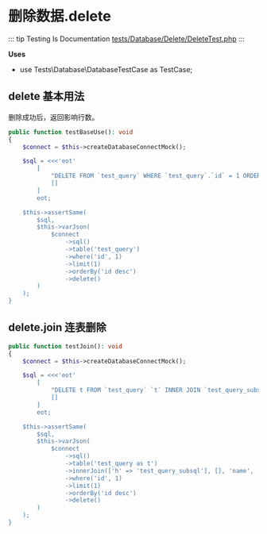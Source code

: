 # 删除数据.delete

::: tip Testing Is Documentation
[tests/Database/Delete/DeleteTest.php](https://github.com/hunzhiwange/framework/blob/master/tests/Database/Delete/DeleteTest.php)
:::
    
**Uses**

 * use Tests\Database\DatabaseTestCase as TestCase;

## delete 基本用法

删除成功后，返回影响行数。

``` php
public function testBaseUse(): void
{
    $connect = $this->createDatabaseConnectMock();

    $sql = <<<'eot'
        [
            "DELETE FROM `test_query` WHERE `test_query`.`id` = 1 ORDER BY `test_query`.`id` DESC LIMIT 1",
            []
        ]
        eot;

    $this->assertSame(
        $sql,
        $this->varJson(
            $connect
                ->sql()
                ->table('test_query')
                ->where('id', 1)
                ->limit(1)
                ->orderBy('id desc')
                ->delete()
        )
    );
}
```
    
## delete.join 连表删除

``` php
public function testJoin(): void
{
    $connect = $this->createDatabaseConnectMock();

    $sql = <<<'eot'
        [
            "DELETE t FROM `test_query` `t` INNER JOIN `test_query_subsql` `h` ON `h`.`name` = `t`.`name` WHERE `t`.`id` = 1",
            []
        ]
        eot;

    $this->assertSame(
        $sql,
        $this->varJson(
            $connect
                ->sql()
                ->table('test_query as t')
                ->innerJoin(['h' => 'test_query_subsql'], [], 'name', '=', '{[t.name]}')
                ->where('id', 1)
                ->limit(1)
                ->orderBy('id desc')
                ->delete()
        )
    );
}
```